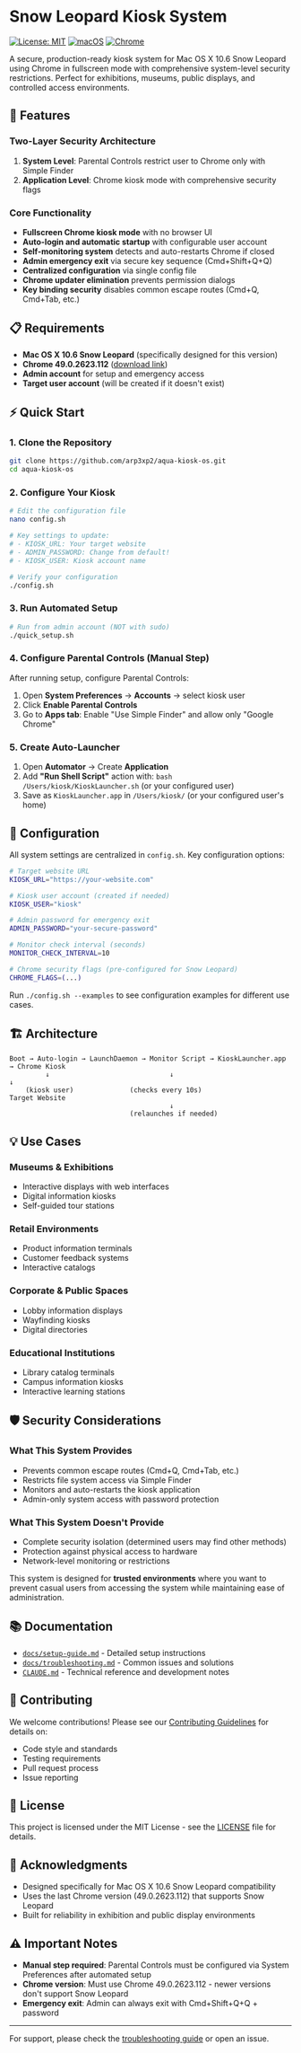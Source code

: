 # Snow Leopard Kiosk System

[![License: MIT](https://img.shields.io/badge/License-MIT-yellow.svg)](https://opensource.org/licenses/MIT)
[![macOS](https://img.shields.io/badge/macOS-10.6_Snow_Leopard-blue.svg)](https://en.wikipedia.org/wiki/Mac_OS_X_Snow_Leopard)
[![Chrome](https://img.shields.io/badge/Chrome-49.0.2623.112-green.svg)](https://google-chrome.en.uptodown.com/mac/versions)

A secure, production-ready kiosk system for Mac OS X 10.6 Snow Leopard using Chrome in fullscreen mode with comprehensive system-level security restrictions. Perfect for exhibitions, museums, public displays, and controlled access environments.

## 🚀 Features

### Two-Layer Security Architecture
1. **System Level**: Parental Controls restrict user to Chrome only with Simple Finder
2. **Application Level**: Chrome kiosk mode with comprehensive security flags

### Core Functionality
- **Fullscreen Chrome kiosk mode** with no browser UI
- **Auto-login and automatic startup** with configurable user account
- **Self-monitoring system** detects and auto-restarts Chrome if closed
- **Admin emergency exit** via secure key sequence (Cmd+Shift+Q+Q)
- **Centralized configuration** via single config file
- **Chrome updater elimination** prevents permission dialogs
- **Key binding security** disables common escape routes (Cmd+Q, Cmd+Tab, etc.)

## 📋 Requirements

- **Mac OS X 10.6 Snow Leopard** (specifically designed for this version)
- **Chrome 49.0.2623.112** ([download link](https://google-chrome.en.uptodown.com/mac/versions))
- **Admin account** for setup and emergency access
- **Target user account** (will be created if it doesn't exist)

## ⚡ Quick Start

### 1. Clone the Repository
```bash
git clone https://github.com/arp3xp2/aqua-kiosk-os.git
cd aqua-kiosk-os
```

### 2. Configure Your Kiosk
```bash
# Edit the configuration file
nano config.sh

# Key settings to update:
# - KIOSK_URL: Your target website
# - ADMIN_PASSWORD: Change from default!
# - KIOSK_USER: Kiosk account name

# Verify your configuration
./config.sh
```

### 3. Run Automated Setup
```bash
# Run from admin account (NOT with sudo)
./quick_setup.sh
```

### 4. Configure Parental Controls (Manual Step)
After running setup, configure Parental Controls:
1. Open **System Preferences** → **Accounts** → select kiosk user
2. Click **Enable Parental Controls**
3. Go to **Apps tab**: Enable "Use Simple Finder" and allow only "Google Chrome"

### 5. Create Auto-Launcher
1. Open **Automator** → Create **Application**
2. Add **"Run Shell Script"** action with: `bash /Users/kiosk/KioskLauncher.sh` (or your configured user)
3. Save as `KioskLauncher.app` in `/Users/kiosk/` (or your configured user's home)

## 🔧 Configuration

All system settings are centralized in `config.sh`. Key configuration options:

```bash
# Target website URL
KIOSK_URL="https://your-website.com"

# Kiosk user account (created if needed)
KIOSK_USER="kiosk"

# Admin password for emergency exit
ADMIN_PASSWORD="your-secure-password"

# Monitor check interval (seconds)
MONITOR_CHECK_INTERVAL=10

# Chrome security flags (pre-configured for Snow Leopard)
CHROME_FLAGS=(...)
```

Run `./config.sh --examples` to see configuration examples for different use cases.

## 🏗️ Architecture

```
Boot → Auto-login → LaunchDaemon → Monitor Script → KioskLauncher.app → Chrome Kiosk
         ↓                              ↓                                      ↓
    (kiosk user)              (checks every 10s)                     Target Website
                                        ↓
                              (relaunches if needed)
```

## 💡 Use Cases

### Museums & Exhibitions
- Interactive displays with web interfaces
- Digital information kiosks
- Self-guided tour stations

### Retail Environments
- Product information terminals
- Customer feedback systems
- Interactive catalogs

### Corporate & Public Spaces
- Lobby information displays
- Wayfinding kiosks
- Digital directories

### Educational Institutions
- Library catalog terminals
- Campus information kiosks
- Interactive learning stations

## 🛡️ Security Considerations

### What This System Provides
- Prevents common escape routes (Cmd+Q, Cmd+Tab, etc.)
- Restricts file system access via Simple Finder
- Monitors and auto-restarts the kiosk application
- Admin-only system access with password protection

### What This System Doesn't Provide
- Complete security isolation (determined users may find other methods)
- Protection against physical access to hardware
- Network-level monitoring or restrictions

This system is designed for **trusted environments** where you want to prevent casual users from accessing the system while maintaining ease of administration.

## 📚 Documentation

- [`docs/setup-guide.md`](docs/setup-guide.md) - Detailed setup instructions
- [`docs/troubleshooting.md`](docs/troubleshooting.md) - Common issues and solutions
- [`CLAUDE.md`](CLAUDE.md) - Technical reference and development notes

## 🤝 Contributing

We welcome contributions! Please see our [Contributing Guidelines](CONTRIBUTING.md) for details on:
- Code style and standards
- Testing requirements
- Pull request process
- Issue reporting

## 📜 License

This project is licensed under the MIT License - see the [LICENSE](LICENSE) file for details.

## 🙏 Acknowledgments

- Designed specifically for Mac OS X 10.6 Snow Leopard compatibility
- Uses the last Chrome version (49.0.2623.112) that supports Snow Leopard
- Built for reliability in exhibition and public display environments

## ⚠️ Important Notes

- **Manual step required**: Parental Controls must be configured via System Preferences after automated setup
- **Chrome version**: Must use Chrome 49.0.2623.112 - newer versions don't support Snow Leopard
- **Emergency exit**: Admin can always exit with Cmd+Shift+Q+Q + password

---

For support, please check the [troubleshooting guide](docs/troubleshooting.md) or open an issue.